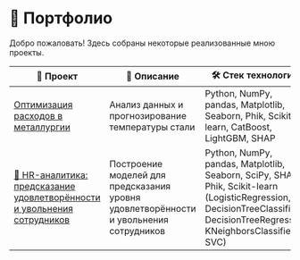 # 📂 Портфолио

Добро пожаловать! Здесь собраны некоторые реализованные мною проекты.

| 📌 Проект | 📝 Описание | 🛠 Стек технологий |
|----------|------------|------------------|
| [Оптимизация расходов в металлургии](https://github.com/maksimenyamv/Practicum_projects) | Анализ данных и прогнозирование температуры стали | Python, NumPy, pandas, Matplotlib, Seaborn, Phik, Scikit-learn, CatBoost, LightGBM, SHAP|
| [🏢 HR-аналитика: предсказание удовлетворённости и увольнения сотрудников](https://github.com/maksimenyamv/HR_analytics) | Построение моделей для предсказания уровня удовлетворённости и увольнения сотрудников | Python, NumPy, pandas, Matplotlib, Seaborn, SciPy, SHAP, Phik, Scikit-learn (LogisticRegression, DecisionTreeClassifier, DecisionTreeRegressor, KNeighborsClassifier, SVC)|
